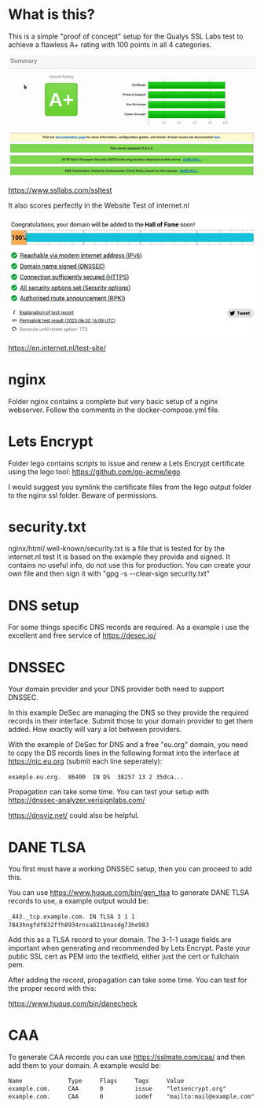 # What is this?

This is a simple "proof of concept" setup for the Qualys SSL Labs test
to achieve a flawless A+ rating with 100 points in all 4 categories.

![Screenshot](/001.png)  

https://www.ssllabs.com/ssltest

It also scores perfectly in the Website Test of internet.nl

![Screenshot](/002.png)  

https://en.internet.nl/test-site/

# nginx

Folder nginx contains a complete but very basic setup of a nginx webserver.
Follow the comments in the docker-compose.yml file.


# Lets Encrypt

Folder lego contains scripts to issue and renew a Lets Encrypt certificate using the lego tool:
https://github.com/go-acme/lego

I would suggest you symlink the certificate files from the lego output folder to the nginx ssl folder. Beware of permissions.


# security.txt

nginx/html/.well-known/security.txt is a file that is tested for by the internet.nl test
It is based on the example they provide and signed. It contains no useful info, do not use this for production.
You can create your own file and then sign it with "gpg -s --clear-sign security.txt"

# DNS setup

For some things specific DNS records are required. As a example i use the excellent and free service of https://desec.io/


# DNSSEC

Your domain provider and your DNS provider both need to support DNSSEC.

In this example DeSec are managing the DNS so they provide the required records in their interface.
Submit those to your domain provider to get them added. How exactly will vary a lot between providers.

With the example of DeSec for DNS and a free "eu.org" domain, you need to copy the DS records lines in
the following format into the interface at https://nic.eu.org (submit each line seperately):

`example.eu.org.  86400  IN DS  38257 13 2 35dca...`

Propagation can take some time. You can test your setup with https://dnssec-analyzer.verisignlabs.com/

https://dnsviz.net/ could also be helpful.

# DANE TLSA

You first must have a working DNSSEC setup, then you can proceed to add this.

You can use https://www.huque.com/bin/gen_tlsa to generate DANE TLSA records to use, a example output would be:

`_443._tcp.example.com. IN TLSA 3 1 1 7843hngfdf832ffh8934rnsa821bnasdg73he983`

Add this as a TLSA record to your domain. The 3-1-1 usage fields are important when generating and recommended by Lets Encrypt.
Paste your public SSL cert as PEM into the textfield, either just the cert or fullchain pem.

After adding the record, propagation can take some time. You can test for the proper record with this:

https://www.huque.com/bin/danecheck

# CAA

To generate CAA records you can use https://sslmate.com/caa/ and then add them to your domain.
A example would be:

```
Name 	         Type     Flags     Tags     Value
example.com.	 CAA	  0         issue    "letsencrypt.org"
example.com.     CAA      0         iodef    "mailto:mail@example.com"
```
